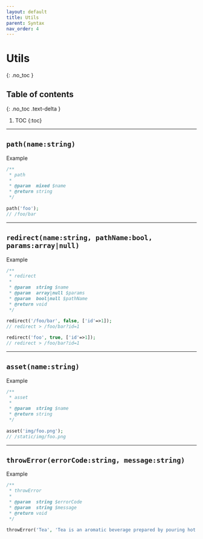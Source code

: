 ```yaml
---
layout: default
title: Utils
parent: Syntax
nav_order: 4
---
```


# Utils
{: .no_toc }

## Table of contents
{: .no_toc .text-delta }

1. TOC
{:toc}

---

## `path(name:string)`
Example
```php 
/**
 * path
 *
 * @param  mixed $name
 * @return string
 */
 
path('foo');  
// /foo/bar
```

---

## `redirect(name:string, pathName:bool, params:array|null)`
Example
```php 
/**
 * redirect
 *
 * @param  string $name
 * @param  array|null $params
 * @param  bool|null $pathName
 * @return void
 */
 
redirect('/foo/bar', false, ['id'=>1]); 
// redirect > /foo/bar?id=1

redirect('foo', true, ['id'=>1]); 
// redirect > /foo/bar?id=1
```

---

## `asset(name:string)`
Example
```php 
/**
 * asset
 *
 * @param  string $name
 * @return string
 */
 
asset('img/foo.png');  
// /static/img/foo.png
```

---

## `throwError(errorCode:string, message:string)`
Example
```php 
/**
 * throwError
 *
 * @param  string $errorCode
 * @param  string $message
 * @return void
 */
 
throwError('Tea', 'Tea is an aromatic beverage prepared by pouring hot or boiling water over cured or fresh leaves of Camellia sinensis');
```
